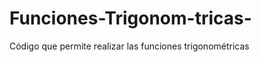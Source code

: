 Funciones-Trigonom-tricas-
==========================

Código que permite realizar las funciones trigonométricas
